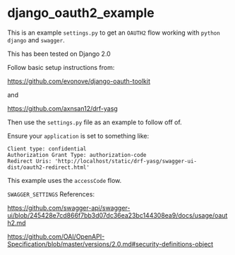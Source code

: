 # django_oauth2_example

This is an example `settings.py` to get an `OAUTH2` flow working with `python` `django` and `swagger`.

This has been tested on Django 2.0


Follow basic setup instructions from:

https://github.com/evonove/django-oauth-toolkit

and

https://github.com/axnsan12/drf-yasg


Then use the `settings.py` file as an example to follow off of.

Ensure your `application` is set to something like:

```
Client type: confidential
Authorization Grant Type: authorization-code
Redirect Uris: 'http://localhost/static/drf-yasg/swagger-ui-dist/oauth2-redirect.html'

```

This example uses the `accessCode` flow.

`SWAGGER_SETTINGS` References:

https://github.com/swagger-api/swagger-ui/blob/245428e7cd866f7bb3d07dc36ea23bc144308ea9/docs/usage/oauth2.md

https://github.com/OAI/OpenAPI-Specification/blob/master/versions/2.0.md#security-definitions-object
